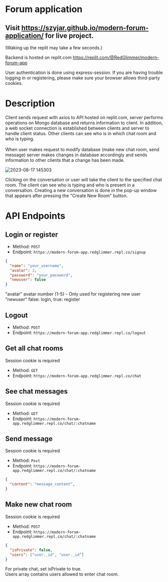 # Forum application

## Visit https://szyjar.github.io/modern-forum-application/ for live project.<br>
(Waking up the replit may take a few seconds.)

Backend is hosted on replit.com
https://replit.com/@RedGlimmer/modern-forum-app

User authentication is done using express-session.
If you are having trouble logging in or registering, please make sure your browser allows third-party cookies.

# Description

Client sends request with axios to API hosted on replit.com, server performs operations on Mongo database and returns information to client. In addition,
a web socket connection is established between clients and server to handle client status. Other clients can see who is in which chat room and who is typing. <br><br>
When user makes request to modify database (make new chat room, send message) server makes changes in database accordingly and sends information to other clients that a change has been made.

![2023-08-17 145303](https://github.com/SzyJar/modern-forum-application/assets/107247457/91d98966-30d1-4041-89f7-2900b7be9871)

Clicking on the conversation or user will take the client to the specified chat room.
The client can see who is typing and who is present in a conversation.
Creating a new conversation is done in the pop-up window that appears after pressing the "Create New Room" button.

# API Endpoints
## Login or register
- Method: `POST`
- Endpoint: `https://modern-forum-app.redglimmer.repl.co/signup`
```json
{
  "name": "your_username",
  "avatar": 3, 
  "password": "your_password",
  "newuser": false 
}
```
"avatar" avatar number (1-5) - Only used for registering new user<br>
"newuser" false: login, true: register
## Logout
- Method: `POST`
- Endpoint: `https://modern-forum-app.redglimmer.repl.co/logout`
## Get all chat rooms
Session cookie is required
- Method: `GET`
- Endpoint: `https://modern-forum-app.redglimmer.repl.co/chat`
## See chat messages
Session cookie is required
- Method: `GET`
- Endpoint: `https://modern-forum-app.redglimmer.repl.co/chat/:chatname`
## Send message
Session cookie is required
- Method: `Post`
- Endpoint: `https://modern-forum-app.redglimmer.repl.co/chat/:chatname`
```json
{
  "content": "message_content",
}
```
## Make new chat room
Session cookie is required
- Method: `POST`
- Endpoint: `https://modern-forum-app.redglimmer.repl.co/chat/:chatname`
```json
{
  "isPrivate": false,
  "users": ["user._id", "user._id"]
}
```
For private chat, set isPrivate to true.<br>
Users array contains users allowed to enter chat room.
